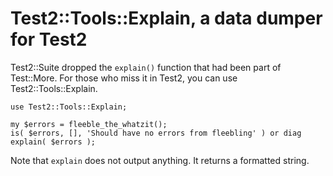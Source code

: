 # Test2::Tools::Explain, a data dumper for Test2


Test2::Suite dropped the `explain()` function that had been
part of Test::More.  For those who miss it in Test2, you can use
Test2::Tools::Explain.

    use Test2::Tools::Explain;

    my $errors = fleeble_the_whatzit();
    is( $errors, [], 'Should have no errors from fleebling' ) or diag explain( $errors );

Note that `explain` does not output anything.  It returns a formatted
string.
